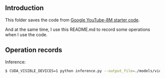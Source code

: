 
## Introduction

This folder saves the code from [Google YouTube-8M starter code](https://github.com/google/youtube-8m/).

And at the same time, I use this README.md to record some operations when I use the code.

## Operation records

Inference:
```bash
$ CUDA_VISIBLE_DEVICES=1 python inference.py --output_file=./models/video_level_moe/predictions.csv --input_data_pattern='../data/video_level/test_feats/test*.tfrecord' --train_dir=./models/video_level_moe --feature_names="mean_rgb, mean_audio" --feature_sizes="1024, 128"
```
